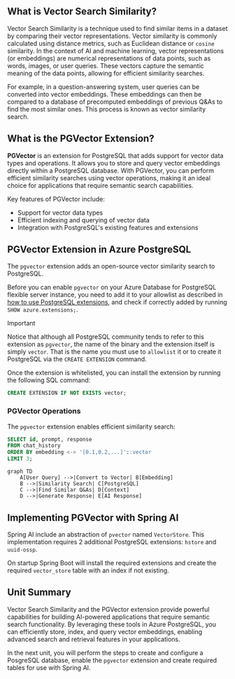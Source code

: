 ## What is Vector Search Similarity?

Vector Search Similarity is a technique used to find similar items in a dataset by comparing their vector representations. Vector similarity is commonly calculated using distance metrics, such as Euclidean distance or `cosine` similarity. In the context of AI and machine learning, vector representations (or embeddings) are numerical representations of data points, such as words, images, or user queries. These vectors capture the semantic meaning of the data points, allowing for efficient similarity searches.

For example, in a question-answering system, user queries can be converted into vector embeddings. These embeddings can then be compared to a database of precomputed embeddings of previous Q&As to find the most similar ones. This process is known as vector similarity search.

## What is the PGVector Extension?

**PGVector** is an extension for PostgreSQL that adds support for vector data types and operations. It allows you to store and query vector embeddings directly within a PostgreSQL database. With PGVector, you can perform efficient similarity searches using vector operations, making it an ideal choice for applications that require semantic search capabilities.

Key features of PGVector include:

- Support for vector data types
- Efficient indexing and querying of vector data
- Integration with PostgreSQL's existing features and extensions

## PGVector Extension in Azure PostgreSQL

The `pgvector` extension adds an open-source vector similarity search to PostgreSQL.

Before you can enable `pgvector` on your Azure Database for PostgreSQL flexible server instance, you need to add it to your allowlist as described in [how to use PostgreSQL extensions](https://learn.microsoft.com/en-us/azure/postgresql/extensions/how-to-allow-extensions#allow-extensions), and check if correctly added by running `SHOW azure.extensions;`.

> [!Important]
> Notice that although all PostgreSQL community tends to refer to this extension as `pgvector`, the name of the binary and the extension itself is simply `vector`. That is the name you must use to `allowlist` it or to create it PostgreSQL via the `CREATE EXTENSION` command.

Once the extension is whitelisted, you can install the extension by running the following SQL command:

   ```sql
   CREATE EXTENSION IF NOT EXISTS vector;
   ```

### PGVector Operations

The `pgvector` extension enables efficient similarity search:

```sql
SELECT id, prompt, response
FROM chat_history
ORDER BY embedding <-> '[0.1,0.2,...]'::vector
LIMIT 3;
```

```mermaid
graph TD
    A[User Query] -->|Convert to Vector| B[Embedding]
    B -->|Similarity Search| C[PostgreSQL]
    C -->|Find Similar Q&As| D[Context]
    D -->|Generate Response| E[AI Response]
```

## Implementing PGVector with Spring AI

Spring AI include an abstraction of `pvector` named `VectorStore`. This implementation requires 2 additional PostgreSQL extensions: `hstore` and `uuid-ossp`.

On startup Spring Boot will install the required extensions and create the required `vector_store` table with an index if not existing.

## Unit Summary

Vector Search Similarity and the PGVector extension provide powerful capabilities for building AI-powered applications that require semantic search functionality. By leveraging these tools in Azure PostgreSQL, you can efficiently store, index, and query vector embeddings, enabling advanced search and retrieval features in your applications. 

In the next unit, you will perform the steps to create and configure a PosgreSQL database, enable the `pgvector` extension and create required tables for use with Spring AI.

